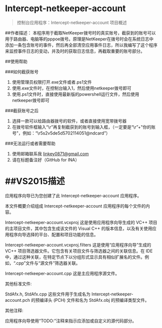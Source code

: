 # Intercept-netkeeper-account

>控制台应用程序：Intercept-netkeeper-account 项目概述

##作者描述：
本程序用于截取NetKeeper拨号时的真实账号，截获到的账号可以用于路由器、电脑等的pppoe拨号。原理是NetKeeper在拨号时会在系统日志中添加一条包含账号的事件，然后再全部清空应用事件日志，所以我编写了这个程序来监控事件日志的变动，并及时的获取日志信息，再截取重要的账号部分。

##使用帮助

###如何截获账号
1. 使用管理员权限打开.exe文件或者.ps1文件
2. 使用.exe文件时，在控制台输入1，然后使用netkeeper拨号即可
3. 使用.ps1文件时，直接使用最新版的powershell运行文件，然后使用netkeeper拨号即可

###截获账号之后
1. 选择一款可以给路由器拨号的软件，或者直接使用宽带拨号器
2. 在拨号软件框输入“\r”再复制截获到的账号到输入框，（一定要是“\r”+"你的账号"，例如：“\r5s2v5de5d5702114051@ndcard”）

###无法运行或者需要帮助
1. 使用邮箱联系我 linkey0871@gmail.com
2. 请在标题备注好（GitHub for INA）


##VS2015描述
===============
应用程序向导已为您创建了此 Intercept-netkeeper-account 应用程序。

本文件概要介绍组成 Intercept-netkeeper-account 应用程序的每个文件的内容。


Intercept-netkeeper-account.vcxproj
    这是使用应用程序向导生成的 VC++ 项目的主项目文件，其中包含生成该文件的 Visual C++ 的版本信息，以及有关使用应用程序向导选择的平台、配置和项目功能的信息。

Intercept-netkeeper-account.vcxproj.filters
    这是使用“应用程序向导”生成的 VC++ 项目筛选器文件。它包含有关项目文件与筛选器之间的关联信息。在 IDE 中，通过这种关联，在特定节点下以分组形式显示具有相似扩展名的文件。例如，“.cpp”文件与“源文件”筛选器关联。

Intercept-netkeeper-account.cpp
    这是主应用程序源文件。


其他标准文件:

StdAfx.h, StdAfx.cpp
    这些文件用于生成名为 Intercept-netkeeper-account.pch 的预编译头 (PCH) 文件和名为 StdAfx.obj 的预编译类型文件。

其他注释:

应用程序向导使用“TODO:”注释来指示应添加或自定义的源代码部分。

